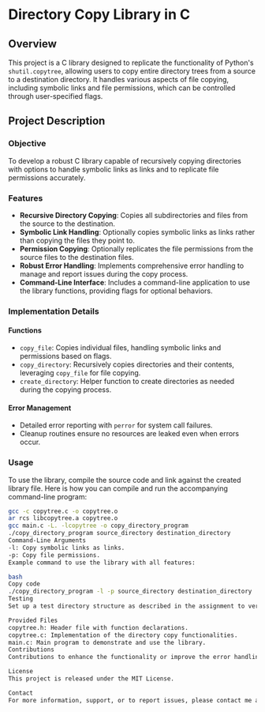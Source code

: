 # Directory Copy Library in C

## Overview

This project is a C library designed to replicate the functionality of Python's `shutil.copytree`, allowing users to copy entire directory trees from a source to a destination directory. It handles various aspects of file copying, including symbolic links and file permissions, which can be controlled through user-specified flags.

## Project Description

### Objective

To develop a robust C library capable of recursively copying directories with options to handle symbolic links as links and to replicate file permissions accurately.

### Features

- **Recursive Directory Copying**: Copies all subdirectories and files from the source to the destination.
- **Symbolic Link Handling**: Optionally copies symbolic links as links rather than copying the files they point to.
- **Permission Copying**: Optionally replicates the file permissions from the source files to the destination files.
- **Robust Error Handling**: Implements comprehensive error handling to manage and report issues during the copy process.
- **Command-Line Interface**: Includes a command-line application to use the library functions, providing flags for optional behaviors.

### Implementation Details

#### Functions

- `copy_file`: Copies individual files, handling symbolic links and permissions based on flags.
- `copy_directory`: Recursively copies directories and their contents, leveraging `copy_file` for file copying.
- `create_directory`: Helper function to create directories as needed during the copying process.

#### Error Management

- Detailed error reporting with `perror` for system call failures.
- Cleanup routines ensure no resources are leaked even when errors occur.

### Usage

To use the library, compile the source code and link against the created library file. Here is how you can compile and run the accompanying command-line program:

```bash
gcc -c copytree.c -o copytree.o
ar rcs libcopytree.a copytree.o
gcc main.c -L. -lcopytree -o copy_directory_program
./copy_directory_program source_directory destination_directory
Command-Line Arguments
-l: Copy symbolic links as links.
-p: Copy file permissions.
Example command to use the library with all features:

bash
Copy code
./copy_directory_program -l -p source_directory destination_directory
Testing
Set up a test directory structure as described in the assignment to verify the functionality of your library. Use the command-line flags to test different configurations and ensure the output is as expected.

Provided Files
copytree.h: Header file with function declarations.
copytree.c: Implementation of the directory copy functionalities.
main.c: Main program to demonstrate and use the library.
Contributions
Contributions to enhance the functionality or improve the error handling are welcome. Please fork the repository, make your changes, and submit a pull request.

License
This project is released under the MIT License.

Contact
For more information, support, or to report issues, please contact me at [RanWurembrand@gmail.com].
